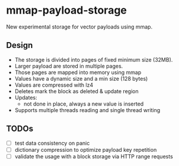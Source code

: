 # mmap-payload-storage

New experimental storage for vector payloads using mmap.

## Design

- The storage is divided into pages of fixed minimum size (32MB).
- Larger payload are stored in multiple pages.
- Those pages are mapped into memory using mmap
- Values have a dynamic size and a min size (128 bytes)
- Values are compressed with lz4
- Deletes mark the block as deleted & update region
- Updates:
  - not done in place, always a new value is inserted
- Supports multiple threads reading and single thread writing

## TODOs

- [ ] test data consistency on panic
- [ ] dictionary compression to optimize payload key repetition
- [ ] validate the usage with a block storage via HTTP range requests
